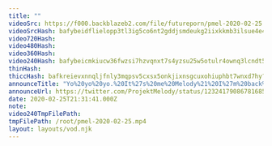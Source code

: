 ```yaml
---
title: ""
videoSrc: https://f000.backblazeb2.com/file/futureporn/pmel-2020-02-25.mp4
videoSrcHash: bafybeidflielopp3tl3ig5co6nt2gddjsmdeukg2iixkkmb3ilsue4e454?filename=projektmelody-chaturbate-20200225T213141Z-source.mp4
video720Hash: 
video480Hash: 
video360Hash: 
video240Hash: bafybeicmkiucw36fwzsi7hzvqnxt7s4yzsu25w5otulr4ownq3lcndt5vq?filename=projektmelody-chaturbate-20200225T213141Z-240p.mp4
thinHash: 
thiccHash: bafkreievxnnqljfnly3mqpsv5cxsx5onkjixnsgcuxohiuphbt7wnxd7hy?filename=20200225T213141Z-thicc.jpg
announceTitle: "Yo%20yo%20yo.%20It%27s%20me%20Melody%21%20I%27m%20back%20and%20I%20missed%20all%20of%20you%21%20%20Come%20say%20hi%21"
announceUrl: https://twitter.com/ProjektMelody/status/1232417908678168576
date: 2020-02-25T21:31:41.000Z
note: 
video240TmpFilePath: 
tmpFilePath: /root/pmel-2020-02-25.mp4
layout: layouts/vod.njk
---
```

